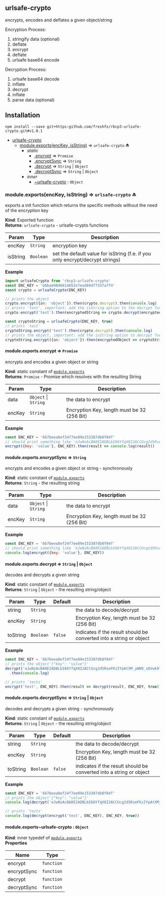 <a name="module_urlsafe-crypto"></a>

## urlsafe-crypto
encrypts, encodes and deflates a given object/string

Encryption Process:
 1. stringify data (optional)
 2. deflate
 3. encrypt
 4. deflate
 5. urlsafe base64 encode

Decryption Process:
 1. urlsafe base64 decode
 2. inflate
 3. decrypt
 4. inflate
 5. parse data (optional)

## Installation
`npm install --save git+https:github.com/freshfx/rbcp3-urlsafe-crypto.git#v1.0.1`


* [urlsafe-crypto](#module_urlsafe-crypto)
    * [module.exports(encKey, isString)](#exp_module_urlsafe-crypto--module.exports) ⇒ <code>urlsafe-crypto</code> ⏏
        * _static_
            * [.encrypt](#module_urlsafe-crypto--module.exports.encrypt) ⇒ <code>Promise</code>
            * [.encryptSync](#module_urlsafe-crypto--module.exports.encryptSync) ⇒ <code>String</code>
            * [.decrypt](#module_urlsafe-crypto--module.exports.decrypt) ⇒ <code>String</code> \| <code>Object</code>
            * [.decryptSync](#module_urlsafe-crypto--module.exports.decryptSync) ⇒ <code>String</code> \| <code>Object</code>
        * _inner_
            * [~urlsafe-crypto](#module_urlsafe-crypto--module.exports..urlsafe-crypto) : <code>Object</code>

<a name="exp_module_urlsafe-crypto--module.exports"></a>

### module.exports(encKey, isString) ⇒ <code>urlsafe-crypto</code> ⏏
exports a init function which returns the specific methods
without the need of the encryption key

**Kind**: Exported function  
**Returns**: <code>urlsafe-crypto</code> - urlsafe-crypto functions  

| Param | Type | Description |
| --- | --- | --- |
| encKey | <code>String</code> | encryption key |
| isString | <code>Boolean</code> | set the default value for isString (f.e. if you only encrypt/decrypt strings) |

**Example**  
```js
import urlsafeCrypto from 'rbcp3-urlsafe-crypto'
const ENC_KEY = 'b6bad4846614652e7ead69df7337a7f4'
const crypto = urlsafeCrypto(ENC_KEY)

// prints the object
crypto.encrypt({an: 'object'}).then(crypto.decrypt).then(console.log)
// prints 'test', important: add the isString option to the decrypt function
crypto.encrypt('test').then(encryptedString => crypto.decrypt(encryptedString, true)).then(console.log)

const cryptoString = urlsafeCrypto(ENC_KEY, true)
// prints 'test'
cryptoString.encrypt('test').then(crypto.decrypt).then(console.log)
// prints the object, important: add the isString option to decrypt function
cryptoString.encrypt({an: 'object'}).then(encryptedObject => cryptoString.decrypt(encryptedObject, false)).then(console.log)
```
<a name="module_urlsafe-crypto--module.exports.encrypt"></a>

#### module.exports.encrypt ⇒ <code>Promise</code>
encrypts and encodes a given object or string

**Kind**: static constant of [<code>module.exports</code>](#exp_module_urlsafe-crypto--module.exports)  
**Returns**: <code>Promise</code> - Promise which resolves with the resulting String  

| Param | Type | Description |
| --- | --- | --- |
| data | <code>Object</code> \| <code>String</code> | the data to encrypt |
| encKey | <code>String</code> | Encryption Key, length must be 32 (256 Bit) |

**Example**  
```js
const ENC_KEY = '6b7beea8ef24f7ee89e153387db8f04f'
// should print something like 'eJwNzAcBA0EIADBLbI66YfqX8I2ACCUcg2dSRseFKzIYpAtXM_yWN9_sDVwk9lxORTkS6op3FHdJdOmqnTI1rbrJP-FnD-wDMqcaoQ'
encrypt({key: 'value'}, ENC_KEY).then(result => console.log(result))
```
<a name="module_urlsafe-crypto--module.exports.encryptSync"></a>

#### module.exports.encryptSync ⇒ <code>String</code>
encrypts and encodes a given object or string - synchronously

**Kind**: static constant of [<code>module.exports</code>](#exp_module_urlsafe-crypto--module.exports)  
**Returns**: <code>String</code> - the resulting string  

| Param | Type | Description |
| --- | --- | --- |
| data | <code>Object</code> \| <code>String</code> | the data to encrypt |
| encKey | <code>String</code> | Encryption Key, length must be 32 (256 Bit) |

**Example**  
```js
const ENC_KEY = '6b7beea8ef24f7ee89e153387db8f04f'
// should print something like 'eJwNzAcBA0EIADBLbI66YfqX8I2ACCUcg2dSRseFKzIYpAtXM_yWN9_sDVwk9lxORTkS6op3FHdJdOmqnTI1rbrJP-FnD-wDMqcaoQ'
console.log(encrypt({key: 'value'}, ENC_KEY))
```
<a name="module_urlsafe-crypto--module.exports.decrypt"></a>

#### module.exports.decrypt ⇒ <code>String</code> \| <code>Object</code>
decodes and decrypts a given string

**Kind**: static constant of [<code>module.exports</code>](#exp_module_urlsafe-crypto--module.exports)  
**Returns**: <code>String</code> \| <code>Object</code> - the resulting string/object  

| Param | Type | Default | Description |
| --- | --- | --- | --- |
| string | <code>String</code> |  | the data to decode/decrypt |
| encKey | <code>String</code> |  | Encryption Key, length must be 32 (256 Bit) |
| toString | <code>Boolean</code> | <code>false</code> | indicates if the result should be converted into a string or object |

**Example**  
```js
const ENC_KEY = '6b7beea8ef24f7ee89e153387db8f04f'
// prints the object'{"key": "value"}'
decrypt('eJwNzAcBA0EIADBLbI66YfqX8I2ACCUcg2dSRseFKzIYpAtXM_yWN9_sDVwk9lxORTkS6op3FHdJdOmqnTI1rbrJP-FnD-wDMqcaoQ', ENC_KEY)
  .then(console.log)

// prints 'tests'
encrypt('test', ENC_KEY).then(result => decrypt(result, ENC_KEY, true)).then(console.log)
```
<a name="module_urlsafe-crypto--module.exports.decryptSync"></a>

#### module.exports.decryptSync ⇒ <code>String</code> \| <code>Object</code>
decodes and decrypts a given string - synchronously

**Kind**: static constant of [<code>module.exports</code>](#exp_module_urlsafe-crypto--module.exports)  
**Returns**: <code>String</code> \| <code>Object</code> - the resulting string/object  

| Param | Type | Default | Description |
| --- | --- | --- | --- |
| string | <code>String</code> |  | the data to decode/decrypt |
| encKey | <code>String</code> |  | Encryption Key, length must be 32 (256 Bit) |
| toString | <code>Boolean</code> | <code>false</code> | indicates if the result should be converted into a string or object |

**Example**  
```js
const ENC_KEY = '6b7beea8ef24f7ee89e153387db8f04f'
// prints the object'{"key": "value"}'
console.log(decrypt('eJwNzAcBA0EIADBLbI66YfqX8I2ACCUcg2dSRseFKzIYpAtXM_yWN9_sDVwk9lxORTkS6op3FHdJdOmqnTI1rbrJP-FnD-wDMqcaoQ', ENC_KEY))

// prints 'tests'
console.log(decrypt(encrypt('test', ENC_KEY), ENC_KEY, true))
```
<a name="module_urlsafe-crypto--module.exports..urlsafe-crypto"></a>

#### module.exports~urlsafe-crypto : <code>Object</code>
**Kind**: inner typedef of [<code>module.exports</code>](#exp_module_urlsafe-crypto--module.exports)  
**Properties**

| Name | Type |
| --- | --- |
| encrypt | <code>function</code> | 
| encryptSync | <code>function</code> | 
| decrypt | <code>function</code> | 
| decryptSync | <code>function</code> | 

